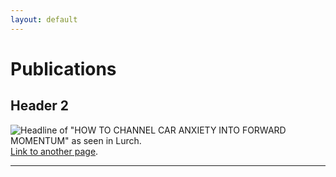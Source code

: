 ```yaml
---
layout: default
---
```

# Publications
<!--- Text can be **bold**, _italic_, or ~~strikethrough~~.--->
## Header 2
![Headline of "HOW TO CHANNEL CAR ANXIETY INTO FORWARD MOMENTUM" as seen in Lurch.](../assets/img/forward_momentum_headline.png)
[Link to another page](./another-page.html).
* * *
<!---
### Small image
![Octocat](https://github.githubassets.com/images/icons/emoji/octocat.png)
### Large image
![Branching](https://guides.github.com/activities/hello-world/branching.png)
--->